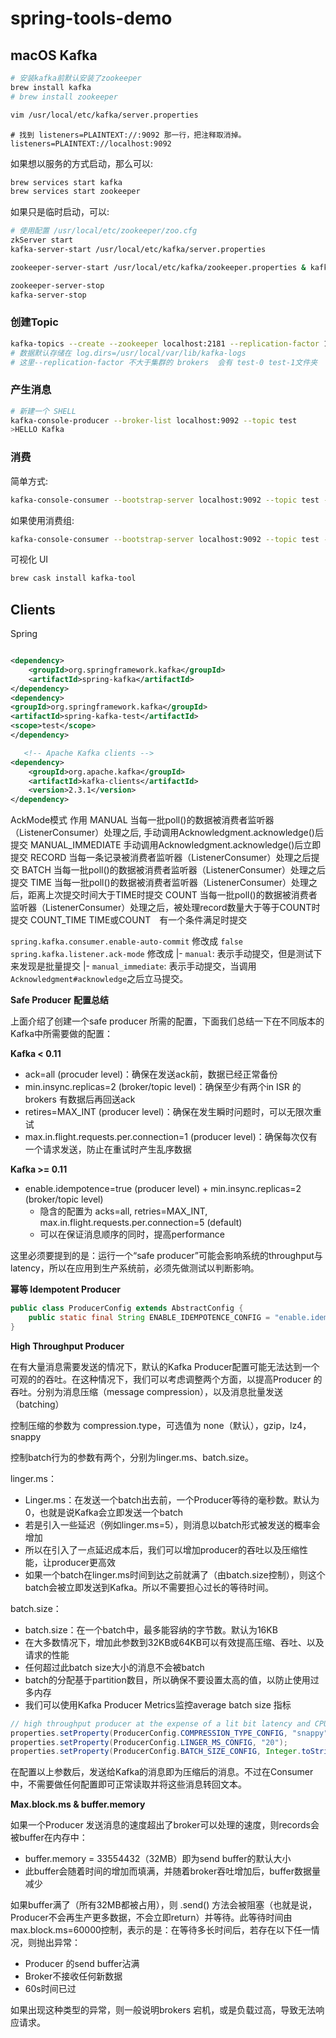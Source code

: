 # spring-tools-demo

## macOS Kafka

```sh
# 安装kafka前默认安装了zookeeper
brew install kafka
# brew install zookeeper

vim /usr/local/etc/kafka/server.properties
```

```properties
# 找到 listeners=PLAINTEXT://:9092 那一行，把注释取消掉。
listeners=PLAINTEXT://localhost:9092
```

如果想以服务的方式启动，那么可以:

```sh
brew services start kafka
brew services start zookeeper
```

如果只是临时启动，可以:

```sh
# 使用配置 /usr/local/etc/zookeeper/zoo.cfg
zkServer start
kafka-server-start /usr/local/etc/kafka/server.properties

zookeeper-server-start /usr/local/etc/kafka/zookeeper.properties & kafka-server-start /usr/local/etc/kafka/server.properties

zookeeper-server-stop
kafka-server-stop
```

### 创建Topic

```sh
kafka-topics --create --zookeeper localhost:2181 --replication-factor 1 --partitions 2 --topic test
# 数据默认存储在 log.dirs=/usr/local/var/lib/kafka-logs
# 这里--replication-factor 不大于集群的 brokers  会有 test-0 test-1文件夹
```

### 产生消息

```sh
# 新建一个 SHELL 
kafka-console-producer --broker-list localhost:9092 --topic test
>HELLO Kafka
```

### 消费

简单方式:

```sh
kafka-console-consumer --bootstrap-server localhost:9092 --topic test --from-beginning
```

如果使用消费组:

```sh
kafka-console-consumer --bootstrap-server localhost:9092 --topic test --group test-consumer1 --from-beginning
```

可视化 UI

```sh
brew cask install kafka-tool
```

## Clients

Spring

```xml

<dependency>
    <groupId>org.springframework.kafka</groupId>
    <artifactId>spring-kafka</artifactId>
</dependency>
<dependency>
<groupId>org.springframework.kafka</groupId>
<artifactId>spring-kafka-test</artifactId>
<scope>test</scope>
</dependency>
```

```xml
   <!-- Apache Kafka clients -->
<dependency>
    <groupId>org.apache.kafka</groupId>
    <artifactId>kafka-clients</artifactId>
    <version>2.3.1</version>
</dependency>
```



AckMode模式	作用
MANUAL	当每一批poll()的数据被消费者监听器（ListenerConsumer）处理之后, 手动调用Acknowledgment.acknowledge()后提交
MANUAL_IMMEDIATE	手动调用Acknowledgment.acknowledge()后立即提交
RECORD	当每一条记录被消费者监听器（ListenerConsumer）处理之后提交
BATCH	当每一批poll()的数据被消费者监听器（ListenerConsumer）处理之后提交
TIME	当每一批poll()的数据被消费者监听器（ListenerConsumer）处理之后，距离上次提交时间大于TIME时提交
COUNT	当每一批poll()的数据被消费者监听器（ListenerConsumer）处理之后，被处理record数量大于等于COUNT时提交
COUNT_TIME	TIME或COUNT　有一个条件满足时提交

`spring.kafka.consumer.enable-auto-commit` 修改成 `false`
`spring.kafka.listener.ack-mode` 修改成
      |- `manual`: 表示手动提交，但是测试下来发现是批量提交
      |- `manual_immediate`: 表示手动提交，当调用 `Acknowledgment#acknowledge`之后立马提交。



**Safe Producer** **配置总结**

上面介绍了创建一个safe producer 所需的配置，下面我们总结一下在不同版本的Kafka中所需要做的配置：

**Kafka < 0.11**

- ack=all (procuder level)：确保在发送ack前，数据已经正常备份
- min.insync.replicas=2 (broker/topic level)：确保至少有两个in ISR 的brokers 有数据后再回送ack
- retires=MAX_INT (producer level)：确保在发生瞬时问题时，可以无限次重试
- max.in.flight.requests.per.connection=1 (producer level)：确保每次仅有一个请求发送，防止在重试时产生乱序数据

 

**Kafka >= 0.11**

- enable.idempotence=true (producer level) + min.insync.replicas=2 (broker/topic level)
  - 隐含的配置为 acks=all, retries=MAX_INT, max.in.flight.requests.per.connection=5 (default)
  - 可以在保证消息顺序的同时，提高performance

这里必须要提到的是：运行一个“safe producer”可能会影响系统的throughput与latency，所以在应用到生产系统前，必须先做测试以判断影响。

**幂等 Idempotent Producer**

```java
public class ProducerConfig extends AbstractConfig {
	public static final String ENABLE_IDEMPOTENCE_CONFIG = "enable.idempotence";
}
```





**High Throughput Producer**

在有大量消息需要发送的情况下，默认的Kafka Producer配置可能无法达到一个可观的的吞吐。在这种情况下，我们可以考虑调整两个方面，以提高Producer 的吞吐。分别为消息压缩（message compression），以及消息批量发送（batching）

控制压缩的参数为 compression.type，可选值为 none（默认），gzip，lz4，snappy

控制batch行为的参数有两个，分别为linger.ms、batch.size。

linger.ms：

- Linger.ms：在发送一个batch出去前，一个Producer等待的毫秒数。默认为0，也就是说Kafka会立即发送一个batch
- 若是引入一些延迟（例如linger.ms=5），则消息以batch形式被发送的概率会增加
- 所以在引入了一点延迟成本后，我们可以增加producer的吞吐以及压缩性能，让producer更高效
- 如果一个batch在linger.ms时间到达之前就满了（由batch.size控制），则这个batch会被立即发送到Kafka。所以不需要担心过长的等待时间。

batch.size：

- batch.size：在一个batch中，最多能容纳的字节数。默认为16KB
- 在大多数情况下，增加此参数到32KB或64KB可以有效提高压缩、吞吐、以及请求的性能
- 任何超过此batch size大小的消息不会被batch
- batch的分配基于partition数目，所以确保不要设置太高的值，以防止使用过多内存
- 我们可以使用Kafka Producer Metrics监控average batch size 指标

```java
// high throughput producer at the expense of a lit bit latency and CPU usage
properties.setProperty(ProducerConfig.COMPRESSION_TYPE_CONFIG, "snappy");
properties.setProperty(ProducerConfig.LINGER_MS_CONFIG, "20");
properties.setProperty(ProducerConfig.BATCH_SIZE_CONFIG, Integer.toString(32*1024)); // 32 KB batch size
```

在配置以上参数后，发送给Kafka的消息即为压缩后的消息。不过在Consumer中，不需要做任何配置即可正常读取并将这些消息转回文本。



**Max.block.ms & buffer.memory**

如果一个Producer 发送消息的速度超出了broker可以处理的速度，则records会被buffer在内存中：

- buffer.memory = 33554432（32MB）即为send buffer的默认大小
- 此buffer会随着时间的增加而填满，并随着broker吞吐增加后，buffer数据量减少

如果buffer满了（所有32MB都被占用），则 .send() 方法会被阻塞（也就是说，Producer不会再生产更多数据，不会立即return）并等待。此等待时间由max.block.ms=60000控制，表示的是：在等待多长时间后，若存在以下任一情况，则抛出异常：

- Producer 的send buffer沾满
- Broker不接收任何新数据
- 60s时间已过

如果出现这种类型的异常，则一般说明brokers 宕机，或是负载过高，导致无法响应请求。
